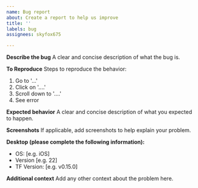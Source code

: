 ```yaml
---
name: Bug report
about: Create a report to help us improve
title: ''
labels: bug
assignees: skyfox675

---
```


**Describe the bug**
A clear and concise description of what the bug is.

**To Reproduce**
Steps to reproduce the behavior:
1. Go to '...'
2. Click on '....'
3. Scroll down to '....'
4. See error

**Expected behavior**
A clear and concise description of what you expected to happen.

**Screenshots**
If applicable, add screenshots to help explain your problem.

**Desktop (please complete the following information):**
 - OS: [e.g. iOS]
 - Version [e.g. 22]
 - TF Version: [e.g. v0.15.0]

**Additional context**
Add any other context about the problem here.
